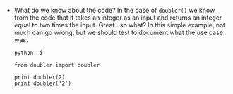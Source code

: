 
* What do we know about the code?  In the case of `doubler()` we know from the code that it takes an integer as an input and returns an integer equal to two times the input. Great.. so what? In this simple example, not much can go wrong, but we should test to document what the use case was.  

	```
	python -i
	
	from doubler import doubler
	
	print doubler(2)
	print doubler('2')
	
	```


